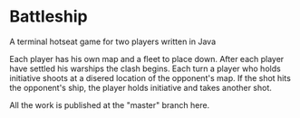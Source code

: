 # Battleship
A terminal hotseat game for two players written in Java

Each player has his own map and a fleet to place down. After each player have settled his warships the clash begins. Each turn a player who holds initiative shoots at a disered location of the opponent's map. If the shot hits the opponent's ship, the player holds initiative and takes another shot.

All the work is published at the "master" branch here.
